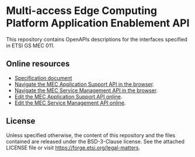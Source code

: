 # Multi-access Edge Computing Platform Application Enablement API 

This repository contains OpenAPIs descriptions for the interfaces specified in ETSI GS MEC 011.

## Online resources

* [Specification document](https://www.etsi.org/deliver/etsi_gs/MEC/001_099/011/02.01.01_60/gs_MEC011v020101p.pdf)
* [Navigate the MEC Application Support API in the browser](https://forge.etsi.org/swagger/ui/?url=https://forge.etsi.org/gitlab/mec/gs011-app-enablement-api/raw/stf606-final/MecAppSupportApi.yaml).
* [Navigate the MEC Service Management API in the browser](https://forge.etsi.org/swagger/ui/?url=https://forge.etsi.org/gitlab/mec/gs011-app-enablement-api/raw/stf606-final/MecServiceMgmtApi.yaml).
* [Edit the MEC Application Support API online](https://forge.etsi.org/swagger/editor/?url=https://forge.etsi.org/gitlab/mec/gs011-app-enablement-api/raw/stf606-final/MecAppSupportApi.yaml).
* [Edit the MEC Service Management API online](https://forge.etsi.org/swagger/editor/?url=https://forge.etsi.org/gitlab/mec/gs011-app-enablement-api/raw/stf606-final/MecServiceMgmtApi.yaml).

## License

Unless specified otherwise, the content of this repository and the files contained are released under the BSD-3-Clause license.
See the attached LICENSE file or visit https://forge.etsi.org/legal-matters.